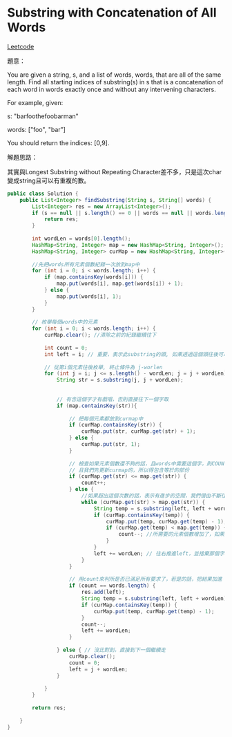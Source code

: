 # Substring with Concatenation of All Words

[Leetcode](https://leetcode.com/problems/substring-with-concatenation-of-all-words/)

題意：

You are given a string, s, and a list of words, words, that are all of the same length. Find all starting indices of substring(s) in s that is a concatenation of each word in words exactly once and without any intervening characters.

For example, given:

s: "barfoothefoobarman"

words: ["foo", "bar"]

You should return the indices: [0,9].

解題思路：

其實與Longest Substring without Repeating Character差不多，只是這次char變成string且可以有重複的數。




```java
public class Solution {
    public List<Integer> findSubstring(String s, String[] words) {
        List<Integer> res = new ArrayList<Integer>();
        if (s == null || s.length() == 0 || words == null || words.length == 0) {
            return res;
        }
        
        int wordLen = words[0].length();
        HashMap<String, Integer> map = new HashMap<String, Integer>();
        HashMap<String, Integer> curMap = new HashMap<String, Integer>();
        
        //先把words所有元素個數紀錄一次放到map中
        for (int i = 0; i < words.length; i++) {
            if (map.containsKey(words[i])) {
                map.put(words[i], map.get(words[i]) + 1);
            } else {
                map.put(words[i], 1);
            }
        }
        
        // 枚舉每個words中的元素
        for (int i = 0; i < words.length; i++) {
            curMap.clear(); //清除之前的紀錄繼續往下
            
            int count = 0;
            int left = i; // 重要，表示此substring的頭, 如果透過這個頭往後可以找出所有值，則把left加入
            
            // 從第i個元素往後枚舉, 終止條件為 j-worlen
            for (int j = i; j <= s.length() - wordLen; j = j + wordLen) {
                String str = s.substring(j, j + wordLen);
                
                
                // 有含這個字才有戲唱，否則直接往下一個字取
                if (map.containsKey(str)){
                    
                    // 把每個元素都放到curmap中
                    if (curMap.containsKey(str)) {
                        curMap.put(str, curMap.get(str) + 1);
                    } else {
                        curMap.put(str, 1);
                    }
                    
                    // 檢查如果元素個數還不夠的話，且words中需要這個字，則COUNT++
                    // 且我們先更新curmap的，所以得包含等於的部份
                    if (curMap.get(str) <= map.get(str)) {
                        count++;
                    } else {
                        //如果超出這個次數的話，表示有進步的空間，我們借由不斷往前推進left來作
                        while (curMap.get(str) > map.get(str)) {
                            String temp = s.substring(left, left + wordLen); // 檢查目前將要刪除的字需不需要
                            if (curMap.containsKey(temp)) {
                                curMap.put(temp, curMap.get(temp) - 1);
                                if (curMap.get(temp) < map.get(temp)) {
                                    count--; //所需要的元素個數增加了，如果大於的話，表示還夠包含所有words中的元素，不需更新count
                                }
                            }
                            left += wordLen; // 往右推進left，並捨棄那個字
                        }
                    }
                    
                    // 用count來判所是否已滿足所有要求了，若是的話，把結果加進
                    if (count == words.length) {
                        res.add(left);
                        String temp = s.substring(left, left + wordLen);
                        if (curMap.containsKey(temp)) {
                            curMap.put(temp, curMap.get(temp) - 1);
                        }
                        count--;
                        left += wordLen;
                    } 
                    
                } else { // 沒比對到，直接到下一個繼續走
                    curMap.clear();
                    count = 0;
                    left = j + wordLen;
                }
                
            }
        }
        
        return res;
        
    }
}
```